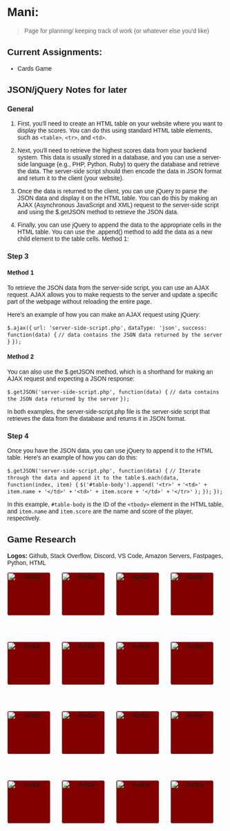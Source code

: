 # Mani: 
> Page for planning/ keeping track of work (or whatever else you'd like)

## Current Assignments: 
- Cards Game

## JSON/jQuery Notes for later

### General

1. First, you'll need to create an HTML table on your website where you want to display the scores. You can do this using standard HTML table elements, such as `<table>`, `<tr>`, and `<td>`.

2. Next, you'll need to retrieve the highest scores data from your backend system. This data is usually stored in a database, and you can use a server-side language (e.g., PHP, Python, Ruby) to query the database and retrieve the data. The server-side script should then encode the data in JSON format and return it to the client (your website).

3. Once the data is returned to the client, you can use jQuery to parse the JSON data and display it on the HTML table. You can do this by making an AJAX (Asynchronous JavaScript and XML) request to the server-side script and using the $.getJSON method to retrieve the JSON data.

4. Finally, you can use jQuery to append the data to the appropriate cells in the HTML table. You can use the .append() method to add the data as a new child element to the table cells.
Method 1:

### Step 3

#### Method 1

To retrieve the JSON data from the server-side script, you can use an AJAX request. AJAX allows you to make requests to the server and update a specific part of the webpage without reloading the entire page.

Here's an example of how you can make an AJAX request using jQuery:


`$.ajax({`
  `url: 'server-side-script.php',`
  `dataType: 'json',`
  `success: function(data) {`
    `// data contains the JSON data returned by the server`
  `}`
`});`

#### Method 2

You can also use the $.getJSON method, which is a shorthand for making an AJAX request and expecting a JSON response:

`$.getJSON('server-side-script.php', function(data) {`
  `// data contains the JSON data returned by the server`
`});`

In both examples, the server-side-script.php file is the server-side script that retrieves the data from the database and returns it in JSON format.

### Step 4

Once you have the JSON data, you can use jQuery to append it to the HTML table. Here's an example of how you can do this:

`$.getJSON('server-side-script.php', function(data) {`
  `// Iterate through the data and append it to the table`
  `$.each(data, function(index, item) {`
    `$('#table-body').append(`
      `'<tr>' +`
        `'<td>' + item.name + '</td>' +`
        `'<td>' + item.score + '</td>' +`
      `'</tr>'`
    `);`
  `});`
`});`

In this example, `#table-body` is the ID of the `<tbody>` element in the HTML table, and `item.name` and `item.score` are the name and score of the player, respectively.

## Game Research

**Logos:** Github, Stack Overflow, Discord, VS Code, Amazon Servers, Fastpages, Python, HTML

<html>
<head>
<meta name="viewport" content="width=device-width, initial-scale=1">
<style>
body {
  font-family: Arial, Helvetica, sans-serif;
}
.flip-card {
  background-color: transparent;
  width: 100px;
  height: 100px;
  perspective: 1000px;
}
.flip-card-inner {
  position: relative;
  width: 100%;
  height: 100%;
  text-align: center;
  transition: transform 0.6s;
  transform-style: preserve-3d;
}
.flip-card-inner.flip {
  transform: rotateY(180deg);
}
.flip-card-front, .flip-card-back {
  position: absolute;
  width: 100%;
  height: 100%;
  -webkit-backface-visibility: hidden;
  backface-visibility: hidden;
}
.flip-card-front {
  background-color: #800000;
  border-radius: 6px;
  border-color: #FFFFFF
  color: black;
}
.flip-card-back {
  background-color: #ffffff;
  border-radius: 6px;
  transform: rotateY(180deg);
}
.back {
  background-color: #ffffff;
  border-radius: 6px;
  width: 100px;
  height: 100px;
  margin-top: auto;
  margin-bottom: auto;
}
img {
  border-radius: 6px;
}
.grid-container {
  display: grid;
  grid-template-columns: repeat(4, 1fr);
  grid-template-rows: repeat(4, 1fr);
  grid-column-gap: 0px;
  grid-row-gap: 60px;
}
</style>
</head>
<body>
<body>
  <div class="grid-container">
    <div class="flip-card" id="card1">
      <div class="flip-card-inner">
        <div class="flip-card-front">
          <img src="{{site.baseurl}}/images/b.jpg" alt="Avatar" style="width:100px;height:100px;">
        </div>
        <div class="back" id="img-load"></div>
      </div>
    </div>
      <div class="flip-card" id="card2">
      <div class="flip-card-inner">
        <div class="flip-card-front">
          <img src="{{site.baseurl}}/images/b.jpg" alt="Avatar" style="width:100px;height:100px;">
        </div>
        <div id="img-load"></div>
      </div>
    </div>
    <div class="flip-card" id="card3">
      <div class="flip-card-inner">
        <div class="flip-card-front">
          <img src="{{site.baseurl}}/images/b.jpg" alt="Avatar" style="width:100px;height:100px;">
        </div>
        <div id="img-load"></div>
      </div>
    </div>
    <div class="flip-card" id="card4">
      <div class="flip-card-inner">
        <div class="flip-card-front">
          <img src="{{site.baseurl}}/images/b.jpg" alt="Avatar" style="width:100px;height:100px;">
        </div>
        <div id="img-load"></div>
      </div>
    </div>
    <div class="flip-card" id="card5">
      <div class="flip-card-inner">
        <div class="flip-card-front">
          <img src="{{site.baseurl}}/images/b.jpg" alt="Avatar" style="width:100px;height:100px;">
        </div>
        <div id="img-load"></div>
      </div>
    </div>
    <div class="flip-card" id="card6">
      <div class="flip-card-inner">
        <div class="flip-card-front">
          <img src="{{site.baseurl}}/images/b.jpg" alt="Avatar" style="width:100px;height:100px;">
        </div>
        <div id="img-load"></div>
      </div>
    </div>
    <div class="flip-card" id="card7">
      <div class="flip-card-inner">
        <div class="flip-card-front">
          <img src="{{site.baseurl}}/images/b.jpg" alt="Avatar" style="width:100px;height:100px;">
        </div>
        <div id="img-load"></div>
      </div>
    </div>
    <div class="flip-card" id="card8">
      <div class="flip-card-inner">
        <div class="flip-card-front">
          <img src="{{site.baseurl}}/images/b.jpg" alt="Avatar" style="width:100px;height:100px;">
        </div>
        <div id="img-load"></div>
      </div>
    </div>
    <div class="flip-card" id="card9">
      <div class="flip-card-inner">
        <div class="flip-card-front">
          <img src="{{site.baseurl}}/images/b.jpg" alt="Avatar" style="width:100px;height:100px;">
        </div>
        <div id="img-load"></div>
      </div>
    </div>
    <div class="flip-card" id="card10">
      <div class="flip-card-inner">
        <div class="flip-card-front">
          <img src="{{site.baseurl}}/images/b.jpg" alt="Avatar" style="width:100px;height:100px;">
        </div>
        <div id="img-load"></div>
      </div>
    </div>
    <div class="flip-card" id="card11">
      <div class="flip-card-inner">
        <div class="flip-card-front">
          <img src="{{site.baseurl}}/images/b.jpg" alt="Avatar" style="width:100px;height:100px;">
        </div>
        <div id="img-load"></div>
      </div>
    </div>
    <div class="flip-card" id="card12">
      <div class="flip-card-inner">
        <div class="flip-card-front">
          <img src="{{site.baseurl}}/images/b.jpg" alt="Avatar" style="width:100px;height:100px;">
        </div>
        <div id="img-load"></div>
      </div>
    </div>
    <div class="flip-card" id="card13">
      <div class="flip-card-inner">
        <div class="flip-card-front">
          <img src="{{site.baseurl}}/images/b.jpg" alt="Avatar" style="width:100px;height:100px;">
        </div>
        <div id="img-load"></div>
      </div>
    </div>
    <div class="flip-card" id="card14">
      <div class="flip-card-inner">
        <div class="flip-card-front">
          <img src="{{site.baseurl}}/images/b.jpg" alt="Avatar" style="width:100px;height:100px;">
        </div>
        <div id="img-load"></div>
      </div>
    </div>
        <div class="flip-card" id="card15">
      <div class="flip-card-inner">
        <div class="flip-card-front">
          <img src="{{site.baseurl}}/images/b.jpg" alt="Avatar" style="width:100px;height:100px;">
        </div>
        <div id="img-load"></div>
      </div>
    </div>
    <div class="flip-card" id="card16">
      <div class="flip-card-inner">
        <div class="flip-card-front">
          <img src="{{site.baseurl}}/images/b.jpg" alt="Avatar" style="width:100px;height:100px;">
        </div>
        <div id="img-load"></div>
      </div>
    </div>
  </div>
<script>
  const flipCard1 = document.getElementById("card1");
  const flipCard2 = document.getElementById("card2");
  const flipCard3 = document.getElementById("card3");
  const flipCard4 = document.getElementById("card4");
  const flipCard5 = document.getElementById("card5");
  const flipCard6 = document.getElementById("card6");
  const flipCard7 = document.getElementById("card7");
  const flipCard8 = document.getElementById("card8");
  const flipCard9 = document.getElementById("card9");
  const flipCard10 = document.getElementById("card10");
  const flipCard11 = document.getElementById("card11");
  const flipCard12 = document.getElementById("card12");
  const flipCard13 = document.getElementById("card13");
  const flipCard14 = document.getElementById("card14");
  const flipCard15 = document.getElementById("card15");
  const flipCard16 = document.getElementById("card16");
  flipCard1.addEventListener("click", function() {
    this.querySelector('.flip-card-inner').classList.toggle('flip');
  });
    flipCard2.addEventListener("click", function() {
    this.querySelector('.flip-card-inner').classList.toggle('flip');
  });
  flipCard3.addEventListener("click", function() {
    this.querySelector('.flip-card-inner').classList.toggle('flip');
  });
  flipCard4.addEventListener("click", function() {
    this.querySelector('.flip-card-inner').classList.toggle('flip');
  });
  flipCard5.addEventListener("click", function() {
    this.querySelector('.flip-card-inner').classList.toggle('flip');
  });
  flipCard6.addEventListener("click", function() {
    this.querySelector('.flip-card-inner').classList.toggle('flip');
  });
  flipCard7.addEventListener("click", function() {
    this.querySelector('.flip-card-inner').classList.toggle('flip');
  });
  flipCard8.addEventListener("click", function() {
    this.querySelector('.flip-card-inner').classList.toggle('flip');
  });
  flipCard9.addEventListener("click", function() {
    this.querySelector('.flip-card-inner').classList.toggle('flip');
  });
  flipCard10.addEventListener("click", function() {
    this.querySelector('.flip-card-inner').classList.toggle('flip');
  });
  flipCard11.addEventListener("click", function() {
    this.querySelector('.flip-card-inner').classList.toggle('flip');
  });
  flipCard12.addEventListener("click", function() {
    this.querySelector('.flip-card-inner').classList.toggle('flip');
  });
  flipCard13.addEventListener("click", function() {
    this.querySelector('.flip-card-inner').classList.toggle('flip');
  });
  flipCard14.addEventListener("click", function() {
    this.querySelector('.flip-card-inner').classList.toggle('flip');
  });
  flipCard15.addEventListener("click", function() {
    this.querySelector('.flip-card-inner').classList.toggle('flip');
  });
  flipCard16.addEventListener("click", function() {
    this.querySelector('.flip-card-inner').classList.toggle('flip');
  });
var images = [
 "/images/aw.png",
  "/images/dc.png",
  "/images/fp.png",
  "/images/gh.png",
  "/images/p.png",
  "/images/html.png",
  "/images/so.png",
  "/images/vs.png"
];
var randomImage = images[Math.floor(Math.random() * images.length)];
console.log(randomImage);
var image = "<img src='" + randomImage + "'>";
document.getElementById("img-load").innerHTML = image;
</script>